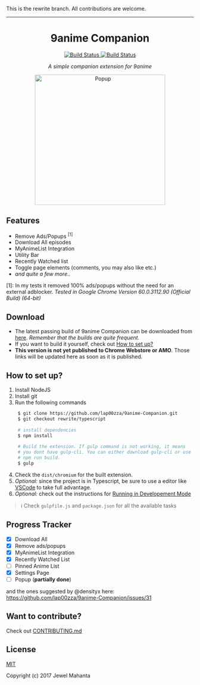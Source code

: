 This is the rewrite branch. All contributions are welcome.
<hr>
<h1 align="center">
  9anime Companion
</h1>
<p align="center">
    <a href="https://travis-ci.org/lap00zza/9anime-Companion">
        <img src="https://travis-ci.org/lap00zza/9anime-Companion.svg?branch=rewrite%2Ftypescript" alt="Build Status">
    </a>
    <a href="https://ci.appveyor.com/project/lap00zza/9anime-Companion/branch/rewrite/typescript">
        <img src="https://ci.appveyor.com/api/projects/status/glkjys3aw8y9m8vb/branch/rewrite/typescript?svg=true" alt="Build Status">
    </a>
</p>
<p align="center"><em>A simple companion extension for 9anime</em></p>
<p align="center">
    <img src="https://image.ibb.co/jhPg4v/popup.png" height="350px" width="auto" alt="Popup">
</p>

## Features
* Remove Ads/Popups <sup>[1]</sup>
* Download All episodes
* MyAnimeList Integration
* Utility Bar
* Recently Watched list
* Toggle page elements (comments, you may also like etc.)
* *and quite a few more..*
 
[1]: In my tests it removed 100% ads/popups without the need for an external adblocker. *Tested in Google Chrome Version 60.0.3112.90 (Official Build) (64-bit)*

## Download
* The latest passing build of 9anime Companion can be downloaded from [here](https://ci.appveyor.com/project/lap00zza/9anime-Companion/build/artifacts?branch=rewrite%2Ftypescript). *Remember that the builds are quite frequent.*
* If you want to build it yourself, check out [How to set up?](#how-to-set-up)
* **This version is not yet published to Chrome Webstore or AMO**. Those links will be updated here as soon as it is published.

## How to set up?
1. Install NodeJS
2. Install git
3. Run the following commands
   ```bash
    $ git clone https://github.com/lap00zza/9anime-Companion.git
    $ git checkout rewrite/typescript
    
    # install dependencies
    $ npm install
 
    # Build the extension. If gulp command is not working, it means 
    # you dont have gulp-cli. You can either download gulp-cli or use
    # npm run build.
    $ gulp
    ```
4. Check the `dist/chromium` for the built extension.
5. *Optional:* since the project is in Typescript, be sure to use a editor like [VSCode](https://code.visualstudio.com/) to take full advantage.
6. *Optional:* check out the instructions for [Running in Developement Mode](https://github.com/lap00zza/9anime-Companion/wiki/Running-in-Developement-Mode)

> :information_source: Check `gulpfile.js` and `package.json` for all the available tasks

## Progress Tracker
- [x] Download All
- [x] Remove ads/popups
- [x] MyAnimeList Integration
- [x] Recently Watched List
- [ ] Pinned Anime List
- [x] Settings Page
- [ ] Popup (**partially done**)

and the ones suggested by @densityx here: https://github.com/lap00zza/9anime-Companion/issues/31

## Want to contribute?
Check out [CONTRIBUTING.md](https://github.com/lap00zza/9anime-Companion/blob/rewrite/typescript/.github/CONTRIBUTING.md)

## License
[MIT](https://github.com/lap00zza/9anime-Companion/blob/rewrite/typescript/LICENSE)

Copyright (c) 2017 Jewel Mahanta
